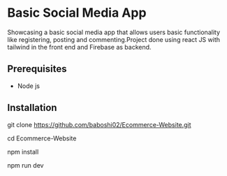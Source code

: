 # Basic Social Media App

Showcasing a basic social media app that allows users basic functionality like registering, posting and commenting.Project done using react JS with tailwind in the front end and Firebase as backend.

## Prerequisites
- Node js

## Installation

git clone https://github.com/baboshi02/Ecommerce-Website.git

cd Ecommerce-Website

npm install

npm run dev

